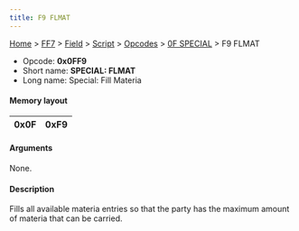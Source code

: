 ```yaml
---
title: F9 FLMAT
---
```


[Home](../../../../../Main%20Page.md.md) > [FF7](../../../../../FF7.md) > [Field](../../../../Field.md) > [Script](../../../Script.md) > [Opcodes](../../Opcodes.md) > [0F SPECIAL](../0F%20SPECIAL.md) > F9 FLMAT

-   Opcode: **0x0FF9**
-   Short name: **SPECIAL: FLMAT**
-   Long name: Special: Fill Materia

#### Memory layout

| 0x0F | 0xF9 |
|------|------|

#### Arguments

None.

#### Description

Fills all available materia entries so that the party has the maximum
amount of materia that can be carried.

